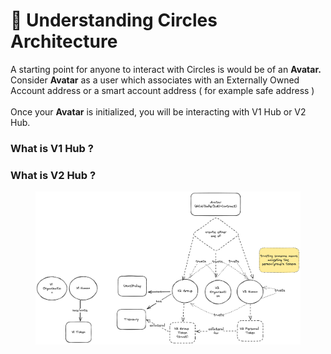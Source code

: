 # 🏹 Understanding Circles Architecture

A starting point for anyone to interact with Circles is would be of an **Avatar.** Consider **Avatar** as a user which associates with an Externally Owned Account address or a smart account address ( for example safe address )\
\
Once your **Avatar** is initialized, you will be interacting with V1 Hub or V2 Hub.

### What is V1 Hub ?

### What is V2 Hub ?

<figure><img src="../.gitbook/assets/circles architecture.png" alt=""><figcaption></figcaption></figure>
